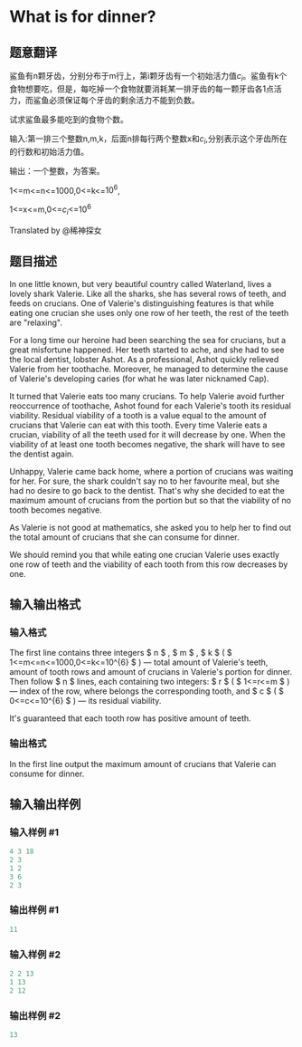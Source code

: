 # What is for dinner?

## 题意翻译

鲨鱼有n颗牙齿，分别分布于m行上，第i颗牙齿有一个初始活力值$c_i$。鲨鱼有k个食物想要吃，但是，每吃掉一个食物就要消耗某一排牙齿的每一颗牙齿各1点活力，而鲨鱼必须保证每个牙齿的剩余活力不能到负数。

试求鲨鱼最多能吃到的食物个数。

输入:第一排三个整数n,m,k，后面n排每行两个整数x和$c_i$,分别表示这个牙齿所在的行数和初始活力值。

输出：一个整数，为答案。

1<=m<=n<=1000,0<=k<=$10^6$,

1<=x<=m,0<=$c_i$<=$10^6$

Translated by @稀神探女

## 题目描述

In one little known, but very beautiful country called Waterland, lives a lovely shark Valerie. Like all the sharks, she has several rows of teeth, and feeds on crucians. One of Valerie's distinguishing features is that while eating one crucian she uses only one row of her teeth, the rest of the teeth are "relaxing".

For a long time our heroine had been searching the sea for crucians, but a great misfortune happened. Her teeth started to ache, and she had to see the local dentist, lobster Ashot. As a professional, Ashot quickly relieved Valerie from her toothache. Moreover, he managed to determine the cause of Valerie's developing caries (for what he was later nicknamed Cap).

It turned that Valerie eats too many crucians. To help Valerie avoid further reoccurrence of toothache, Ashot found for each Valerie's tooth its residual viability. Residual viability of a tooth is a value equal to the amount of crucians that Valerie can eat with this tooth. Every time Valerie eats a crucian, viability of all the teeth used for it will decrease by one. When the viability of at least one tooth becomes negative, the shark will have to see the dentist again.

Unhappy, Valerie came back home, where a portion of crucians was waiting for her. For sure, the shark couldn't say no to her favourite meal, but she had no desire to go back to the dentist. That's why she decided to eat the maximum amount of crucians from the portion but so that the viability of no tooth becomes negative.

As Valerie is not good at mathematics, she asked you to help her to find out the total amount of crucians that she can consume for dinner.

We should remind you that while eating one crucian Valerie uses exactly one row of teeth and the viability of each tooth from this row decreases by one.

## 输入输出格式

### 输入格式

The first line contains three integers $ n $ , $ m $ , $ k $ ( $ 1<=m<=n<=1000,0<=k<=10^{6} $ ) — total amount of Valerie's teeth, amount of tooth rows and amount of crucians in Valerie's portion for dinner. Then follow $ n $ lines, each containing two integers: $ r $ ( $ 1<=r<=m $ ) — index of the row, where belongs the corresponding tooth, and $ c $ ( $ 0<=c<=10^{6} $ ) — its residual viability.

It's guaranteed that each tooth row has positive amount of teeth.

### 输出格式

In the first line output the maximum amount of crucians that Valerie can consume for dinner.

## 输入输出样例

### 输入样例 #1

```cpp
4 3 18
2 3
1 2
3 6
2 3

```
### 输出样例 #1

```cpp
11

```
### 输入样例 #2

```cpp
2 2 13
1 13
2 12

```
### 输出样例 #2

```cpp
13

```
